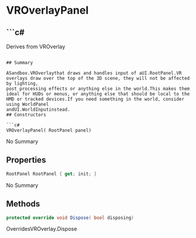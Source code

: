 # VROverlayPanel

## ```c#
Derives from VROverlay
```

## Summary

ASandbox.VROverlaythat draws and handles input of aUI.RootPanel.VR overlays draw over the top of the 3D scene, they will not be affected by lighting,
post processing effects or anything else in the world.This makes them ideal for HUDs or menus, or anything else that should be local to the
HMD or tracked devices.If you need something in the world, consider using WorldPanel
andUI.WorldInputinstead.
## Constructors

```c#
VROverlayPanel( RootPanel panel) 
```
No Summary
## Properties

```c#
RootPanel RootPanel { get; init; } 
```
No Summary
## Methods

```c#
protected override void Dispose( bool disposing) 
```
OverridesVROverlay.Dispose
